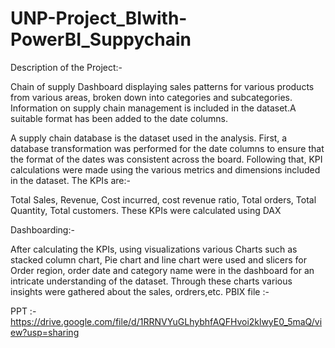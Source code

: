 # UNP-Project_BIwith-PowerBI_Suppychain
Description of the Project:-

Chain of supply Dashboard displaying sales patterns for various products from various areas, broken down into categories and subcategories. Information on supply chain management is included in the dataset.A suitable format has been added to the date columns.

A supply chain database is the dataset used in the analysis. First, a database transformation was performed for the date columns to ensure that the format of the dates was consistent across the board. Following that, KPI calculations were made using the various metrics and dimensions included in the dataset.
The KPIs are:-

Total Sales, Revenue, Cost incurred, cost revenue ratio, Total orders, Total Quantity, Total customers. These KPIs were calculated using DAX

Dashboarding:-

After calculating the KPIs, using visualizations various Charts such as stacked column chart, Pie chart and line chart were used and slicers for Order region, order date and category name were in the dashboard for an intricate understanding of the dataset. Through these charts various insights were gathered about the sales, ordrers,etc.
PBIX file :- 

PPT :-https://drive.google.com/file/d/1RRNVYuGLhybhfAQFHvoi2klwyE0_5maQ/view?usp=sharing
